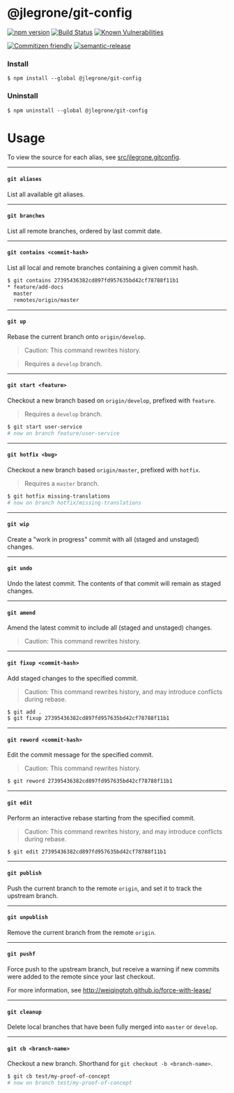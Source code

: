 # @jlegrone/git-config

[![npm version](https://badge.fury.io/js/%40jlegrone%2Fgit-config.svg)](https://badge.fury.io/js/%40jlegrone%2Fgit-config)
[![Build Status](https://travis-ci.org/jlegrone/git-config.svg?branch=master)](https://travis-ci.org/jlegrone/git-config)
[![Known Vulnerabilities](https://snyk.io/test/github/jlegrone/git-config/badge.svg)](https://snyk.io/test/github/jlegrone/git-config)

[![Commitizen friendly](https://img.shields.io/badge/commitizen-friendly-brightgreen.svg)](http://commitizen.github.io/cz-cli/)
[![semantic-release](https://img.shields.io/badge/%20%20%F0%9F%93%A6%F0%9F%9A%80-semantic--release-e10079.svg)](https://github.com/semantic-release/semantic-release)

### Install

```
$ npm install --global @jlegrone/git-config
```

### Uninstall

```
$ npm uninstall --global @jlegrone/git-config
```

# Usage

To view the source for each alias, see [src/jlegrone.gitconfig](src/jlegrone.gitconfig).

<hr>

#### `git aliases`

List all available git aliases.

<hr>

#### `git branches`

List all remote branches, ordered by last commit date.

<hr>

#### `git contains <commit-hash>`

List all local and remote branches containing a given commit hash.

```bash
$ git contains 27395436382cd897fd957635bd42cf78788f11b1
* feature/add-docs
  master
  remotes/origin/master
```

<hr>

#### `git up`

Rebase the current branch onto `origin/develop`.

> Caution: This command rewrites history.

> Requires a `develop` branch.

<hr>

#### `git start <feature>`

Checkout a new branch based on `origin/develop`, prefixed with `feature`.

> Requires a `develop` branch.

```bash
$ git start user-service
# now on branch feature/user-service
```

<hr>

#### `git hotfix <bug>`

Checkout a new branch based `origin/master`, prefixed with `hotfix`.

> Requires a `master` branch.

```bash
$ git hotfix missing-translations
# now on branch hotfix/missing-translations
```

<hr>

#### `git wip`

Create a "work in progress" commit with all (staged and unstaged) changes.

<hr>

#### `git undo`

Undo the latest commit. The contents of that commit will remain as staged changes.

<hr>

#### `git amend`

Amend the latest commit to include all (staged and unstaged) changes.

> Caution: This command rewrites history.

<hr>

#### `git fixup <commit-hash>`

Add staged changes to the specified commit.

> Caution: This command rewrites history, and may introduce conflicts during rebase.

```bash
$ git add .
$ git fixup 27395436382cd897fd957635bd42cf78788f11b1
```

<hr>

#### `git reword <commit-hash>`

Edit the commit message for the specified commit.

> Caution: This command rewrites history.

```bash
$ git reword 27395436382cd897fd957635bd42cf78788f11b1
```

<hr>

#### `git edit`

Perform an interactive rebase starting from the specified commit.

> Caution: This command rewrites history, and may introduce conflicts during rebase.

```bash
$ git edit 27395436382cd897fd957635bd42cf78788f11b1
```

<hr>

#### `git publish`

Push the current branch to the remote `origin`, and set it to track the upstream branch.

<hr>

#### `git unpublish`

Remove the current branch from the remote `origin`.

<hr>

#### `git pushf`

Force push to the upstream branch, but receive a warning if new commits were added to the remote since your last checkout.

For more information, see http://weiqingtoh.github.io/force-with-lease/

<hr>

#### `git cleanup`

Delete local branches that have been fully merged into `master` or `develop`.

<hr>

#### `git cb <branch-name>`

Checkout a new branch. Shorthand for `git checkout -b <branch-name>`.

```bash
$ git cb test/my-proof-of-concept
# now on branch test/my-proof-of-concept
```